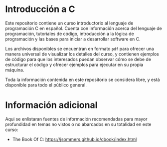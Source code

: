 # Introducción a C

Este repositorio contiene un curso introductorio al lenguaje de programación C en español. Cuenta con información acerca del lenguaje de programación, tutoriales de código, introducción a la lógica de programación y las bases para iniciar a desarrollar software en C.

Los archivos disponibles se encuentran en formato `pdf` para ofrecer una manera universal de visualizar los detalles del curso, y contienen ejemplos de código para que los interesados puedan observar cómo se debe de estructurar el código y ofrecer ejemplos para ejecutar en su propia máquina.

Toda la información contenida en este repositorio se considera libre, y está disponible para todo el público general.

# Información adicional

Aqui se enlistaran fuentes de información recomendadas para mayor profundidad en temas no vistos o no abarcados en su totalidad en este curso:

- The Book Of C: <https://jsommers.github.io/cbook/index.html>
